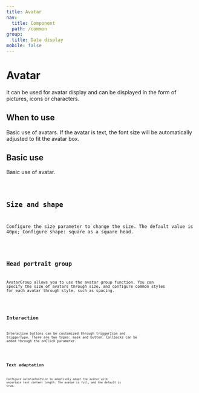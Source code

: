 ```yaml
---
title: Avatar
nav:
  title: Component
  path: /common
group:
  title: Data display
mobile: false
---
```


# Avatar

It can be used for avatar display and can be displayed in the form of pictures, icons or characters.

## When to use

Basic use of avatars. If the avatar is text, the font size will be automatically adjusted to fit the avatar box.

## Basic use

Basic use of avatar.

<code src="./demos/index1.tsx" />

## Size and shape

Configure the size parameter to change the size. The default value is 40px; Configure shape: square as a square head.

<code src="./demos/index2.tsx" />

## Head portrait group

AvatarGroup allows you to use the avatar group function. You can specify the size of avatars through size, and configure common styles for each avatar through style, such as spacing.

<code src="./demos/index3.tsx" />

## Interaction

Interactive buttons can be customized through triggerIcon and triggerType. There are two types: mask and button. Callbacks can be added through the onClick parameter.

<code src="./demos/index4.tsx" />

## Text adaptation

Configure autoFixFontSize to adaptively adapt the avatar with uncertain text content length. The avatar is full, and the default is true.

<code src="./demos/index5.tsx" />

<API />
